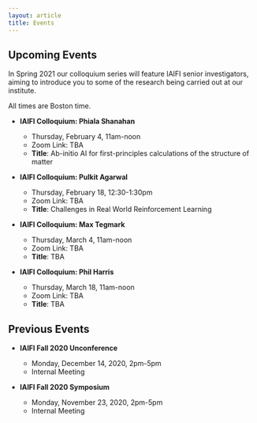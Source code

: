 ```yaml
---
layout: article
title: Events
---
```


## Upcoming Events

In Spring 2021 our colloquium series will feature IAIFI senior investigators, aiming to introduce you to some of the research being carried out at our institute.

All times are Boston time.

  * **IAIFI Colloquium:  Phiala Shanahan**
    * Thursday, February 4, 11am-noon
    * Zoom Link: TBA
    * **Title**: Ab-initio AI for first-principles calculations of the structure of matter

  * **IAIFI Colloquium:  Pulkit Agarwal**
    * Thursday, February 18, 12:30-1:30pm
    * Zoom Link: TBA
    * **Title**: Challenges in Real World Reinforcement Learning

  * **IAIFI Colloquium:  Max Tegmark**
    * Thursday, March 4, 11am-noon
    * Zoom Link: TBA
    * **Title**: TBA

  * **IAIFI Colloquium:  Phil Harris**
    * Thursday, March 18, 11am-noon
    * Zoom Link: TBA
    * **Title**: TBA


## Previous Events

  * **IAIFI Fall 2020 Unconference**
    * Monday, December 14, 2020, 2pm-5pm
    * Internal Meeting 

  * **IAIFI Fall 2020 Symposium**
    * Monday, November 23, 2020, 2pm-5pm
    * Internal Meeting 

